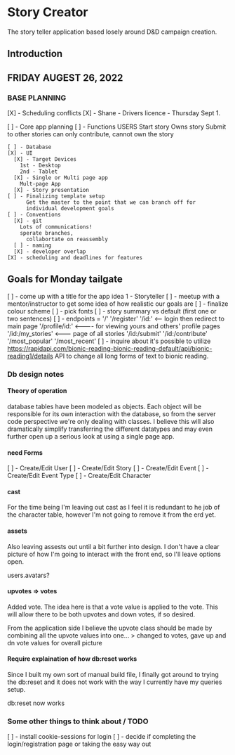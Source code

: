 # Story Creator

The story teller application based losely around D&D campaign creation.

## Introduction


## FRIDAY AUGEST 26, 2022
### BASE PLANNING

  [X] - Scheduling conflicts
    [X] - Shane - Drivers licence - Thursday Sept 1.

  [ ] - Core app planning
    [ ] - Functions
      USERS
        Start story
          Owns story
        Submit to other stories
          can only contribute, cannot own the story


          

    [ ] - Database
    [X] - UI
      [X] - Target Devices
        1st - Desktop
        2nd - Tablet
      [X] - Single or Multi page app
        Mult-page App
      [X] - Story presentation
    [ ] - Finalizing template setup
          Get the master to the point that we can branch off for 
          individual development goals
    [ ] - Conventions
      [X] - git
        Lots of communications!
        sperate branches,
          collabortate on reassembly
      [ ] - naming
      [X] - developer overlap 
    [X] - scheduling and deadlines for features

## Goals for Monday tailgate

[ ] - come up with a title for the app
  idea 1 - Storyteller
[ ] - meetup with a mentor/instructor to get some idea of how realistic our goals are
[ ] - finalize colour scheme
[ ] - pick fonts
[ ] - story summary vs default (first one or two sentences)
[ ] - endpoints = '/'
                  '/register'
                  '/id:'   <-- login then redirect to main page
                  '/profile/id:' <---- for viewing yours and others' profile pages
                  '/id:/my_stories' <--- page of all stories
                  '/id:/submit'
                  '/id:/contribute'
                  '/most_popular'
                  '/most_recent'
[ ] -  inquire about it's possible to utilize https://rapidapi.com/bionic-reading-bionic-reading-default/api/bionic-reading1/details API to change all long forms of text to bionic reading.

### Db design notes

#### Theory of operation

database tables have been modeled as objects.  Each object will be responsible for its own interaction with the database, so from the server code perspective we're only dealing with classes.  I believe this will also dramatically simplify transferring the different datatypes and may even further open up a serious look at using a single page app.

#### need Forms
  [ ] - Create/Edit User
  [ ] - Create/Edit Story
  [ ] - Create/Edit Event
  [ ] - Create/Edit Event Type
  [ ] - Create/Edit Character

#### cast
  For the time being I'm leaving out cast as I feel it is redundant to he job of the character table, however I'm not going to remove it from the erd yet.

#### assets
  Also leaving assests out until a bit further into design.  I don't have a clear picture of how I'm going to interact with the front end, so I'll leave options open.

  users.avatars?

#### upvotes => votes
  Added vote.  The idea here is that a vote value is applied to the vote.  This will allow there to be both upvotes and down votes, if so desired.

  From the application side I believe the upvote class should be made by combining all the upvote values into one...
    > changed to votes, gave up and dn vote values for overall picture

#### Require explaination of how db:reset works
  Since I built my own sort of manual build file, I finally got around to trying the db:reset and it does not work with the way I currently have my queries setup.

  db:reset now works

### Some other things to think about / TODO

  [ ] - install cookie-sessions for login
  [ ] - decide if completing the login/registration page 
        or taking the easy way out

